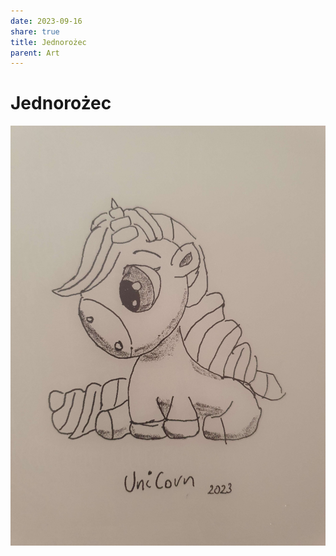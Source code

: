 ```yaml
---
date: 2023-09-16
share: true
title: Jednorożec
parent: Art
---
```



# Jednorożec

![unicorn.jpg](../WebPage/art/art-assets/unicorn.jpg)
